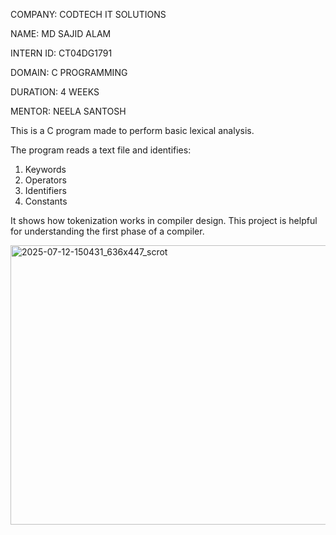 COMPANY: CODTECH IT SOLUTIONS

NAME: MD SAJID ALAM

INTERN ID: CT04DG1791

DOMAIN: C PROGRAMMING

DURATION: 4 WEEKS

MENTOR: NEELA SANTOSH

This is a C program made to perform basic lexical analysis.

The program reads a text file and identifies:
1. Keywords
2. Operators
3. Identifiers
4. Constants

It shows how tokenization works in compiler design.
This project is helpful for understanding the first phase of a compiler.


<img width="636" height="447" alt="2025-07-12-150431_636x447_scrot" src="https://github.com/user-attachments/assets/b3bcbc7c-da47-41c0-ba64-cd279dee8ebb" />
